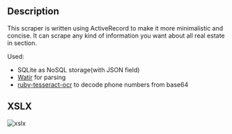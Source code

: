 ## Description
This scraper is written using ActiveRecord to make it more minimalistic and concise.
It can scrape any kind of information you want about all real estate in section.

Used:
* SQLite as NoSQL storage(with JSON field)
* [Watir](https://github.com/watir/watir) for parsing
* [ruby-tesseract-ocr](https://github.com/meh/ruby-tesseract-ocr) to decode phone numbers from base64

## XSLX
![xslx](https://i.imgur.com/lcB7oGA.png)

